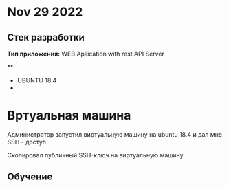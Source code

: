 # Nov 29 2022

## Стек разработки

**Тип приложения:**
WEB Apllication with rest API Server

**

- UBUNTU 18.4
- 




# Вртуальная машина

Администратор запустил виртуальную машину на ubuntu 18.4 и дал мне SSH - доступ

Скопировал публичный SSH-ключ на виртуальную машину





## Обучение

